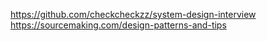 https://github.com/checkcheckzz/system-design-interview
https://sourcemaking.com/design-patterns-and-tips
